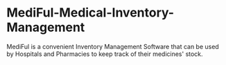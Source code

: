 # MediFul-Medical-Inventory-Management
MediFul is a convenient Inventory Management Software that can be used by Hospitals and Pharmacies to keep track of their medicines' stock.

